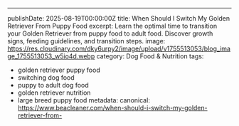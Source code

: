 ---
publishDate: 2025-08-19T00:00:00Z
title: When Should I Switch My Golden Retriever From Puppy Food
excerpt: Learn the optimal time to transition your Golden Retriever from puppy food to adult food. Discover growth signs, feeding guidelines, and transition steps.
image: https://res.cloudinary.com/dky6urpy2/image/upload/v1755513053/blog_image_1755513053_w5io4d.webp
category: Dog Food & Nutrition
tags:
  - golden retriever puppy food
  - switching dog food
  - puppy to adult dog food
  - golden retriever nutrition
  - large breed puppy food
metadata:
  canonical: https://www.beacleaner.com/when-should-i-switch-my-golden-retriever-from-